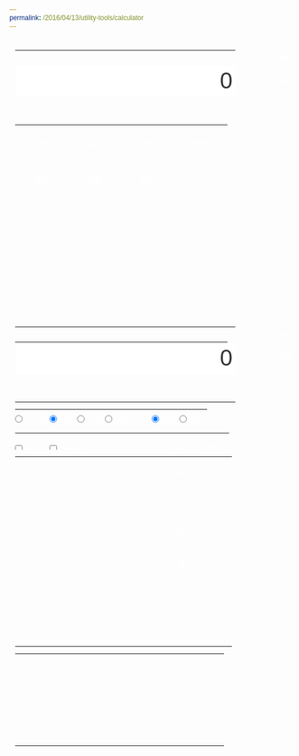 ```yaml
---
permalink: /2016/04/13/utility-tools/calculator
---
```


<html xmlns="http://www.w3.org/1999/xhtml">
<head>
<meta http-equiv="Content-Type" content="text/html; charset=utf-8"/>
<title>计算器</title>
<style type="text/css"><!--
* {margin:10 0px;padding:0px;font-size:12px;color:#333;border:0px;font-family:"microsoft yahei",Helvetica,sans-serif;}
body {line-height:300%}
label {color:#FFF;}
#calculator_base,#calculator_complete {position:relative;margin:0 auto;padding-top:10px;width:540px;}
#calculator_base_cup,#calculator_complete_cup {padding-bottom:10px;}
#calculator_base_container,#calculator_complete_container {width:437px;height:448px;margin:0px 10px;background:url(/assets/tools/images/siverbg.png) no-repeat 0 0;}
#calculator_complete_container {height:578px;background-image:url(/assets/tools/images/siverbg2.png);}
/* table */
#base_table_main td {height:53px;}
#complete_table_main td {height:40px;*height:38px;}
#complete_table_more td {height:40px;}
.calculator_table {width:100%;}
.calculator_table td {text-align:center;padding:0px;margin:0px;}
.topRowCss td {height:30px;*height:32px;color:#FFF;padding-top:3px;}
#baseEprsPanel,#completeEprsPanel {text-align:right;}
/* button */
.baseBtnCommonCss {width:94px;height:44px;background:url(/assets/tools/images/d1btn.gif) no-repeat 0 -44px;font-size:14px;color:#FFF;}
.baseBtnCss1 {background-image:url(/assets/tools/images/d0btn.gif);}
.baseBtnCss2 {background-image:url(/assets/tools/images/d2btn.gif);font-size:20px;}
.baseBtnCss3 {background-image:url(/assets/tools/images/d3btn.gif);font-size:16px;}
.baseBtnCss4 {background-image:url(/assets/tools/images/d4btn.gif);font-size:20px;}
.completeBtnCommonCss {width:64px;height:34px;border:0px;background:url(/assets/tools/images/e0btn.gif) no-repeat 0 -34px;font-size:14px;color:#FFF;}
.completeBtnCss1 {background-image:url(/assets/tools/images/e1btn.gif);}
.completeBtnCss2 {background-image:url(/assets/tools/images/e3btn.gif);}
.completeBtnCss3 {background-image:url(/assets/tools/images/e2btn.gif);font-size:18px;}
.completeBtnCss4 {background-image:url(/assets/tools/images/e4btn.gif);font-size:18px;}
.completeBtnCss5 {width:74px;height:34px;background:url(/assets/tools/images/e5btn.jpg) no-repeat 0 -34px;}
/* common */
.displayCss {width:390px;height:56px;text-align:right;font-size:40px;padding:0 5px;
	*line-height:100%; /* for ie */}
.helperBox {width:42px;height:27px;color:#FFF;text-align:center;background-color:#CCC;background:url(/assets/tools/images/num.gif) no-repeat;margin:0px;padding:0px;
	*line-height:100%; /* for ie */}
.calculator_tab {position:absolute;left:457px;top:10px;height:62px;width:62px;background:url(/assets/tools/images/cal_tab.gif) no-repeat;}
.calculator_tab ul {list-style:none;width:100%;height:100%;margin:0px;padding:0px;}
.calculator_tab ul li {height:31px;width:100%;color:#FFF;text-align:center;cursor:pointer;line-height:100%;}
.selTabTop {background:url(/assets/tools/images/cal_tab_top.gif) no-repeat;}
.selTabBottom {background:url(/assets/tools/images/cal_tab_bottom.gif) no-repeat;}
--></style>
<script language="javascript">
<!--//
function FloatAdd(arg1,arg2){   
	var r1,r2,m;   
	try{r1=arg1.toString().split(".")[1].length}catch(e){r1=0}   
	try{r2=arg2.toString().split(".")[1].length}catch(e){r2=0}   
	m=Math.pow(10,Math.max(r1,r2))   
	return (arg1*m+arg2*m)/m   
}
function FloatSub(arg1,arg2){   
	var r1,r2,m,n;   
	try{r1=arg1.toString().split(".")[1].length}catch(e){r1=0}   
	try{r2=arg2.toString().split(".")[1].length}catch(e){r2=0}   
	m=Math.pow(10,Math.max(r1,r2));   
	//动态控制精度长度   
	n=(r1>=r2)?r1:r2;   
	return ((arg1*m-arg2*m)/m).toFixed(n);   
}
 //浮点数乘法运算   
function FloatMul(arg1,arg2)    
{    
	var m=0,s1=arg1.toString(),s2=arg2.toString();    
	try{m+=s1.split(".")[1].length}catch(e){}    
	try{m+=s2.split(".")[1].length}catch(e){}    
	return Number(s1.replace(".",""))*Number(s2.replace(".",""))/Math.pow(10,m)    
}    
//浮点数除法运算   
function FloatDiv(arg1,arg2){    
	var t1=0,t2=0,r1,r2;    
	try{t1=arg1.toString().split(".")[1].length}catch(e){}    
	try{t2=arg2.toString().split(".")[1].length}catch(e){}    
	with(Math){    
		r1=Number(arg1.toString().replace(".",""))    
		r2=Number(arg2.toString().replace(".",""))    
		return (r1/r2)*pow(10,t2-t1);    
	}    
}

	// global variables
	var g_type = 0;
	var endNumber = true;
	var mem = 0,carry = 10,layer = 0;
	var hexnum = "0123456789abcdef";
	var angle = "d",stack = "",level = "0";
	var $c_get = function(tagId){return document.getElementById(tagId);}
	var lastOperator = "";
	var isMaxLen = false;
	//数字键
	function inputkey(key,ent){
		if(isMaxLen == false){//alert(isMaxLen);

		// input express by key
		if(lastOperator == "="){
			$c_get("completeEprsPanel").innerHTML = key;
		}else{
			if(lastOperator == "m"){
				$c_get("completeEprsPanel").innerHTML = "";
			}
			$c_get("completeEprsPanel").innerHTML += key;
		}
		//$c_get("completeEprsPanel").scrollLeft = $c_get("completeEprsPanel").scrollWidth;
		//document.calc.display.scrollLeft = document.calc.display.scrollWidth;/* for ie */

		var index=key.charCodeAt(0);
		if ((carry == 2 && (index == 48 || index == 49)) || (carry == 8 && index >= 48 && index <= 55) || (carry == 10 && (index >= 48 && index <= 57 || index == 46)) || (carry == 16 && ((index >= 48 && index <= 57) || (index >= 97 && index <= 102))))
		if(endNumber){
			endNumber = false;
			if(index == 46){
				if(document.calc.display.value.indexOf(".") != -1){
					//
				}else{
					document.calc.display.value += key;
				}
			}else{
				document.calc.display.value = key;
			}
		}
		else if(document.calc.display.value == null || document.calc.display.value == "0")
			if(index == 46){
				if(document.calc.display.value.indexOf(".") != -1){
					//
				}else{
					document.calc.display.value += key;
				}
			}else{
				document.calc.display.value = key;
			}
		else{
			if(index == 46){
				if(document.calc.display.value.indexOf(".") != -1){
					//
				}else{
					document.calc.display.value += key;
				}
			}else{
			document.calc.display.value += key;
			}
			}
			//document.calc.display.value += key;
		
		//
		lastOperator = "";
		try{
			var evnt = ent || window.event;
			var target = evnt.srcElement || evnt.target;
			target.blur();
		}catch(e){}
		
		if(document.calc.display.value.length > 16){
			isMaxLen = true;
		}
		
		}// isMaxLen
		else{
			alert("只能输入不大于17位的字符");
		}
	}
	function changeSign(ent){
		if (document.calc.display.value != "0")
			if(document.calc.display.value.substr(0,1) == "-")
			document.calc.display.value = document.calc.display.value.substr(1);
			else
			document.calc.display.value = "-" + document.calc.display.value;
			
		try{
			var evnt = ent || window.event;
			var target = evnt.srcElement || evnt.target;
			target.blur();
		}catch(e){}
	}
	//函数键
	function inputfunction(fun,shiftfun,ent){
		endNumber = true;
		if (document.calc.shiftf.checked)
			document.calc.display.value = decto(funcalc(shiftfun,(todec(document.calc.display.value,carry))),carry);
		else
			document.calc.display.value = decto(funcalc(fun,(todec(document.calc.display.value,carry))),carry);
		document.calc.shiftf.checked = false
		document.calc.hypf.checked = false	
		inputshift();
		
		try{
			var evnt = ent || window.event;
			var target = evnt.srcElement || evnt.target;
			target.blur();
		}catch(e){}
	}
	function inputtrig(trig,arctrig,hyp,archyp,ent){
		if (document.calc.hypf.checked)
			inputfunction(hyp,archyp);
		else
			inputfunction(trig,arctrig);
			
		try{
			var evnt = ent || window.event;
			var target = evnt.srcElement || evnt.target;
			target.blur();
		}catch(e){}
	}
	//运算符
	function operation(join,newlevel,ent){
		endNumber = true
		var temp = stack.substr(stack.lastIndexOf("(") + 1) + document.calc.display.value;
/*		var s = stack.substr(stack.length-1);
		if((s == "+" || s == "-" || s == "*" || s == "/") && carry == 10){
			//var s = stack.substr(stack.length-1);//stack.substr(stack.lastIndexOf("(") + 1);
			var args1 = temp.split(s)[0];
			var args2 = temp.split(s)[1];
			//alert(args1 + " @@ " + args2);
			switch(s){
				case "+":
					temp = FloatAdd(args1,args2);
					break;
				case "-":
					temp = FloatSub(args1,args2);
					break;
				case "*":
					temp = FloatMul(args1,args2);
					break;
				case "/":
					temp = FloatDiv(args1,args2);
					break;
			}
			document.calc.display.value = temp;
		}*/
		
		while (newlevel != 0 && (newlevel <= (level.charAt(level.length - 1)))){
/*			if(carry == 10){
				if((s != "+" && s != "-" && s != "*" && s != "/")){
					temp=parse(temp);
				}
			}else{
				temp=parse(temp);
			}
			level=level.slice(0,-1);*/
			temp=parse(temp);
			level=level.slice(0,-1);
		}
/*		if(carry == 10){
			if((s != "+" && s != "-" && s != "*" && s != "/")){
				if (temp.match(/^(.*\d[\+\-\*\/\%\^\&\|x])?([+-]?[0-9a-f\.]+)$/));
					document.calc.display.value = RegExp.$2;
			}else{*/
				if (temp.match(/^(.*\d[\+\-\*\/\%\^\&\|x])?([+-]?[0-9a-f\.]+)$/));
					document.calc.display.value = RegExp.$2;
//			}
//		}
		stack = stack.substr(0,stack.lastIndexOf("(") + 1) + temp + join;
		document.calc.operator.value = " "+ join +" ";
		level = level + newlevel;

		// add express by operator
		$c_get("completeEprsPanel").innerHTML += document.calc.operator.value;
		lastOperator = join;
		
		try{
			var evnt = ent || window.event;
			var target = evnt.srcElement || evnt.target;
			target.blur();
		}catch(e){}
		
		isMaxLen = false;
	}
	//括号
	function addbracket(obj,ent){
		endNumber = true;
		document.calc.display.value = 0;
		stack = stack + "(";
		document.calc.operator.value = "   ";
		level = level + 0
	
		layer += 1
		document.calc.bracket.value = "(=" + layer
		
		if(lastOperator == "="){
			$c_get("completeEprsPanel").innerHTML = obj.value;
		}else{
			if(lastOperator == "m"){
				$c_get("completeEprsPanel").innerHTML = "";
			}
			$c_get("completeEprsPanel").innerHTML += obj.value;
		}
		lastOperator = obj.value;
		
		try{
			var evnt = ent || window.event;
			var target = evnt.srcElement || evnt.target;
			target.blur();
		}catch(e){}
	}
	function disbracket(obj,ent){
		endNumber = true;
		var temp = stack.substr(stack.lastIndexOf("(") + 1) + document.calc.display.value;
/*		var s = stack.substr(stack.length-1);
		if((s == "+" || s == "-" || s == "*" || s == "/") && carry == 10){
			//var s = stack.substr(stack.length-1);//stack.substr(stack.lastIndexOf("(") + 1);
			var args1 = temp.split(s)[0];
			var args2 = temp.split(s)[1];
			//alert(args1 + " @@ " + args2);
			switch(s){
				case "+":
					temp = FloatAdd(args1,args2);
					break;
				case "-":
					temp = FloatSub(args1,args2);
					break;
				case "*":
					temp = FloatMul(args1,args2);
					break;
				case "/":
					temp = FloatDiv(args1,args2);
					break;
			}
			document.calc.display.value = temp;
		}*/
		while ((level.charAt(level.length - 1)) > 0)
		{
/*			if(carry == 10){
				if((s != "+" && s != "-" && s != "*" && s != "/")){
					temp=parse(temp);
				}
			}else{
				temp=parse(temp);
			}
			level = level.slice(0,-1);*/
			temp=parse(temp);
			level=level.slice(0,-1);
		}	
		document.calc.display.value = temp;
		
		stack = stack.substr(0,stack.lastIndexOf("("));
		document.calc.operator.value = "   ";
		level = level.slice(0,-1);
		layer -= 1;
		if (layer > 0)
			document.calc.bracket.value = "(=" + layer;
		else
			document.calc.bracket.value = "";
			
		if(lastOperator == "="){
			$c_get("completeEprsPanel").innerHTML = obj.value;
		}else{
			if(lastOperator == "m"){
				$c_get("completeEprsPanel").innerHTML = "";
			}
			$c_get("completeEprsPanel").innerHTML += obj.value;
		}
		lastOperator = obj.value;
		
		try{
			var evnt = ent || window.event;
			var target = evnt.srcElement || evnt.target;
			target.blur();
		}catch(e){}
	}
	//等号
	function result(ent){
		endNumber = true;
		while (layer > 0)
			disbracket();
		var temp = stack + document.calc.display.value;
/*		var s = stack.substr(stack.length-1);
		if((s == "+" || s == "-" || s == "*" || s == "/") && carry == 10){
			//var s = stack.substr(stack.length-1);//stack.substr(stack.lastIndexOf("(") + 1);
			var args1 = temp.split(s)[0];
			var args2 = temp.split(s)[1];
			//alert(args1 + " @@ " + args2);
			switch(s){
				case "+":
					temp = FloatAdd(args1,args2);
					break;
				case "-":
					temp = FloatSub(args1,args2);
					break;
				case "*":
					temp = FloatMul(args1,args2);
					break;
				case "/":
					temp = FloatDiv(args1,args2);
					break;
			}
			document.calc.display.value = temp;
		}*/
		//
		while((level.charAt(level.length - 1)) > 0){
/*			if(carry == 10){
				if((s != "+" && s != "-" && s != "*" && s != "/")){
					temp=parse(temp);
				}
			}else{
				temp=parse(temp);
			}
			level = level.slice(0,-1);*/
			temp=parse(temp);
			level=level.slice(0,-1);
		}
		document.calc.display.value = temp;//parseFloat(temp).toLocaleString();//temp
		document.calc.bracket.value = "";
		document.calc.operator.value = "";
		stack = "";
		level = "0";
		
		// clear express
		lastOperator = "=";
		
		try{
			var evnt = ent || window.event;
			var target = evnt.srcElement || evnt.target;
			target.blur();
		}catch(e){}
		
		isMaxLen = false;
	}
	//修改键
	function backspace(ent){
		try{
			document.getElementById("completeEprsPanel").innerHTML = document.getElementById("completeEprsPanel").innerHTML.substring(0,document.getElementById("completeEprsPanel").innerHTML.length-1);
		}catch(e){}
		if (!endNumber){
			if(document.calc.display.value.length > 1){
				document.calc.display.value = document.calc.display.value.substring(0,document.calc.display.value.length - 1);
			}else{
				document.calc.display.value = 0;
			}
		}
		
		try{
			var evnt = ent || window.event;
			var target = evnt.srcElement || evnt.target;
			target.blur();
		}catch(e){}
		
		if(document.calc.display.value.length <= 16){
			isMaxLen = false;
		}
	}
	function clearall(ent){
		document.calc.display.value = 0;
		endNumber = true;
		stack = "";
		level = "0";
		layer = "";
		document.calc.operator.value = "";
		document.calc.bracket.value = "";
		
		document.getElementById("completeEprsPanel").innerHTML = "";
		
		try{
			var evnt = ent || window.event;
			var target = evnt.srcElement || evnt.target;
			target.blur();
		}catch(e){}
		
		isMaxLen = false;
	}
	//转换键
	function inputChangCarry(newcarry,ent){
		endNumber = true;
		document.calc.display.value=(decto(todec(document.calc.display.value,carry),newcarry));
		carry = newcarry;
		document.calc.sin.disabled = (carry != 10);
		document.calc.cos.disabled = (carry != 10)
		document.calc.tan.disabled = (carry != 10)
		document.calc.bt.disabled = (carry != 10)
		document.calc.pi.disabled = (carry != 10)
		document.calc.e.disabled = (carry != 10)
		document.calc.kp.disabled = (carry != 10)
		document.calc.k2.disabled = (carry <= 2)
		document.calc.k3.disabled = (carry <= 2)
		document.calc.k4.disabled = (carry <= 2)
		document.calc.k5.disabled = (carry <= 2)
		document.calc.k6.disabled = (carry <= 2)
		document.calc.k7.disabled = (carry <= 2)
		document.calc.k8.disabled = (carry <= 8)
		document.calc.k9.disabled = (carry <= 8)
		document.calc.ka.disabled = (carry <= 10)
		document.calc.kb.disabled = (carry <= 10)
		document.calc.kc.disabled = (carry <= 10)
		document.calc.kd.disabled = (carry <= 10)
		document.calc.ke.disabled = (carry <= 10)
		document.calc.kf.disabled = (carry <= 10)
		document.calc.sin.style.color = (carry != 10)?"#999":"#fff";
			document.calc.sin.style.background = (carry != 10) ? "url(/assets/tools/images/e5btn-dis.png) no-repeat 0 0px" : "url(/assets/tools/images/e5btn.jpg) no-repeat 0 -34px";
		document.calc.cos.style.color = (carry != 10)?"#aca899":"#fff";
			document.calc.cos.style.background = (carry != 10) ? "url(/assets/tools/images/e5btn-dis.png) no-repeat 0 0px" : "url(/assets/tools/images/e5btn.jpg) no-repeat 0 -34px";
		document.calc.tan.style.color = (carry != 10)?"#aca899":"#fff";
			document.calc.tan.style.background = (carry != 10) ? "url(/assets/tools/images/e5btn-dis.png) no-repeat 0 0px" : "url(/assets/tools/images/e5btn.jpg) no-repeat 0 -34px";
		document.calc.bt.style.color = (carry != 10)?"#aca899":"#fff";
			document.calc.bt.style.background = (carry != 10) ? "url(/assets/tools/images/e5btn-dis.png) no-repeat 0 0px" : "url(/assets/tools/images/e5btn.jpg) no-repeat 0 -34px";
		document.calc.pi.style.color = (carry != 10)?"#aca899":"#fff";
			document.calc.pi.style.background = (carry != 10) ? "url(/assets/tools/images/e5btn-dis.png) no-repeat 0 0px" : "url(/assets/tools/images/e5btn.jpg) no-repeat 0 -34px";
		document.calc.e.style.color = (carry != 10)?"#aca899":"#fff";
			document.calc.e.style.background = (carry != 10) ? "url(/assets/tools/images/e5btn-dis.png) no-repeat 0 0px" : "url(/assets/tools/images/e5btn.jpg) no-repeat 0 -34px";
		document.calc.kp.style.color = (carry != 10)?"#aca899":"#fff";
			document.calc.kp.style.background = (carry != 10) ? "url(/assets/tools/images/e3btn-dis.png) no-repeat 0 0px" : "url(/assets/tools/images/e3btn.gif) no-repeat 0 -34px";
		document.calc.k2.style.color = (carry <= 2)?"#aca899":"#fff";
			document.calc.k2.style.background = (carry <= 2) ? "url(/assets/tools/images/e3btn-dis.png) no-repeat 0 0px" : "url(/assets/tools/images/e3btn.gif) no-repeat 0 -34px";
		document.calc.k3.style.color = (carry <= 2)?"#aca899":"#fff";
			document.calc.k3.style.background = (carry <= 2) ? "url(/assets/tools/images/e3btn-dis.png) no-repeat 0 0px" : "url(/assets/tools/images/e3btn.gif) no-repeat 0 -34px";
		document.calc.k4.style.color = (carry <= 2)?"#aca899":"#fff";
			document.calc.k4.style.background = (carry <= 2) ? "url(/assets/tools/images/e3btn-dis.png) no-repeat 0 0px" : "url(/assets/tools/images/e3btn.gif) no-repeat 0 -34px";
		document.calc.k5.style.color = (carry <= 2)?"#aca899":"#fff";
			document.calc.k5.style.background = (carry <= 2) ? "url(/assets/tools/images/e3btn-dis.png) no-repeat 0 0px" : "url(/assets/tools/images/e3btn.gif) no-repeat 0 -34px";
		document.calc.k6.style.color = (carry <= 2)?"#aca899":"#fff";
			document.calc.k6.style.background = (carry <= 2) ? "url(/assets/tools/images/e3btn-dis.png) no-repeat 0 0px" : "url(/assets/tools/images/e3btn.gif) no-repeat 0 -34px";
		document.calc.k7.style.color = (carry <= 2)?"#aca899":"#fff";
			document.calc.k7.style.background = (carry <= 2) ? "url(/assets/tools/images/e3btn-dis.png) no-repeat 0 0px" : "url(/assets/tools/images/e3btn.gif) no-repeat 0 -34px";
		document.calc.k8.style.color = (carry <= 8)?"#aca899":"#fff";
			document.calc.k8.style.background = (carry <= 8) ? "url(/assets/tools/images/e3btn-dis.png) no-repeat 0 0px" : "url(/assets/tools/images/e3btn.gif) no-repeat 0 -34px";
		document.calc.k9.style.color = (carry <= 8)?"#aca899":"#fff";
			document.calc.k9.style.background = (carry <= 8) ? "url(/assets/tools/images/e3btn-dis.gif) no-repeat 0 0px" : "url(/assets/tools/images/e3btn.gif) no-repeat 0 -34px";
		document.calc.ka.style.color = (carry <= 10)?"#aca899":"#fff";
			document.calc.ka.style.background = (carry <= 10) ? "url(/assets/tools/images/e3btn-dis.gif) no-repeat 0 0px" : "url(/assets/tools/images/e0btn.gif) no-repeat 0 -34px";
		document.calc.kb.style.color = (carry <= 10)?"#aca899":"#fff";
			document.calc.kb.style.background = (carry <= 10) ? "url(/assets/tools/images/e3btn-dis.gif) no-repeat 0 0px" : "url(/assets/tools/images/e0btn.gif) no-repeat 0 -34px";
		document.calc.kc.style.color = (carry <= 10)?"#aca899":"#fff";
			document.calc.kc.style.background = (carry <= 10) ? "url(/assets/tools/images/e3btn-dis.gif) no-repeat 0 0px" : "url(/assets/tools/images/e0btn.gif) no-repeat 0 -34px";
		document.calc.kd.style.color = (carry <= 10)?"#aca899":"#fff";
			document.calc.kd.style.background = (carry <= 10) ? "url(/assets/tools/images/e3btn-dis.gif) no-repeat 0 0px" : "url(/assets/tools/images/e0btn.gif) no-repeat 0 -34px";
		document.calc.ke.style.color = (carry <= 10)?"#aca899":"#fff";
			document.calc.ke.style.background = (carry <= 10) ? "url(/assets/tools/images/e3btn-dis.gif) no-repeat 0 0px" : "url(/assets/tools/images/e0btn.gif) no-repeat 0 -34px";
		document.calc.kf.style.color = (carry <= 10)?"#aca899":"#fff";
			document.calc.kf.style.background = (carry <= 10) ? "url(/assets/tools/images/e3btn-dis.gif) no-repeat 0 0px" : "url(/assets/tools/images/e0btn.gif) no-repeat 0 -34px";
		document.calc.sin.style.cursor = (carry != 10)?"default":"pointer";
		document.calc.cos.style.cursor = (carry != 10)?"default":"pointer";
		document.calc.tan.style.cursor = (carry != 10)?"default":"pointer";
		document.calc.bt.style.cursor = (carry != 10)?"default":"pointer";
		document.calc.pi.style.cursor = (carry != 10)?"default":"pointer";
		document.calc.e.style.cursor = (carry != 10)?"default":"pointer";
		document.calc.kp.style.cursor = (carry != 10)?"default":"pointer";
		document.calc.k2.style.cursor = (carry <= 2)?"default":"pointer";
		document.calc.k3.style.cursor = (carry <= 2)?"default":"pointer";
		document.calc.k4.style.cursor = (carry <= 2)?"default":"pointer";
		document.calc.k5.style.cursor = (carry <= 2)?"default":"pointer";
		document.calc.k6.style.cursor = (carry <= 2)?"default":"pointer";
		document.calc.k7.style.cursor = (carry <= 2)?"default":"pointer";
		document.calc.k8.style.cursor = (carry <= 8)?"default":"pointer";
		document.calc.k9.style.cursor = (carry <= 8)?"default":"pointer";
		document.calc.ka.style.cursor = (carry <= 10)?"default":"pointer";
		document.calc.kb.style.cursor = (carry <= 10)?"default":"pointer";
		document.calc.kc.style.cursor = (carry <= 10)?"default":"pointer";
		document.calc.kd.style.cursor = (carry <= 10)?"default":"pointer";
		document.calc.ke.style.cursor = (carry <= 10)?"default":"pointer";
		document.calc.kf.style.cursor = (carry <= 10)?"default":"pointer";
		
		try{
			var evnt = ent || window.event;
			var target = evnt.srcElement || evnt.target;
			target.blur();
		}catch(e){}
	}
	function inputChangAngle(angletype,ent){
		endNumber = true
		angle = angletype
		if (angle=="d")
			document.calc.display.value = radiansToDegress(document.calc.display.value)
		else
			document.calc.display.value = degressToRadians(document.calc.display.value)
		endNumber = true
		
		try{
			var evnt = ent || window.event;
			var target = evnt.srcElement || evnt.target;
			target.blur();
		}catch(e){}
	}
	function inputshift(ent){
		if (document.calc.shiftf.checked){
			document.calc.bt.value = "deg"
			document.calc.ln.value = "exp"
			document.calc.log.value = "expd"
	
			if (document.calc.hypf.checked){
				document.calc.sin.value = "ahs"
				document.calc.cos.value = "ahc"
				document.calc.tan.value = "aht"
			}
			else{
				document.calc.sin.value = "asin"
				document.calc.cos.value = "acos"
				document.calc.tan.value = "atan"
			}
	
			document.calc.sqr.value = "x^.5"
			document.calc.cube.value = "x^.3"
	
			document.calc.floor.value = "小数"
		}
		else{
			document.calc.bt.value = "d.ms"
			document.calc.ln.value = "ln"
			document.calc.log.value = "log"
	
			if (document.calc.hypf.checked){
				document.calc.sin.value = "hsin"
				document.calc.cos.value = "hcos"
				document.calc.tan.value = "htan"
			}
			else{
				document.calc.sin.value = "sin"
				document.calc.cos.value = "cos"
				document.calc.tan.value = "tan"
			}
	
			document.calc.sqr.value = "x^2"
			document.calc.cube.value = "x^3"
	
			document.calc.floor.value = "取整"
		}
	
		try{
			var evnt = ent || window.event;
			var target = evnt.srcElement || evnt.target;
			target.blur();
		}catch(e){}
	}
	//存储器部分
	function clearmemory(ent){
		mem = 0
		document.calc.memory.value = "   "

		var evnt = ent || window.event;
		var target = evnt.srcElement || evnt.target;
		target.blur();
	}
	function getmemory(ent){
		endNumber = true
		document.calc.display.value = decto(mem,carry)
		
		try{
			var evnt = ent || window.event;
			var target = evnt.srcElement || evnt.target;
			target.blur();
		}catch(e){}
	}
	function putmemory(ent){
		endNumber = true
		if (document.calc.display.value != 0)
		{
			mem = todec(document.calc.display.value,carry)
			document.calc.memory.value = " M "
		}
		else
			document.calc.memory.value = "   "
		
		lastOperator = "m";
		
		try{
			var evnt = ent || window.event;
			var target = evnt.srcElement || evnt.target;
			target.blur();
		}catch(e){}
	}
	function addmemory(ent){
		endNumber = true
		mem = parseFloat(mem)+parseFloat(todec(document.calc.display.value,carry))
		if (mem==0)
			document.calc.memory.value = "   "
		else
			document.calc.memory.value = " M "
		
		lastOperator = "m";
		
		try{
			var evnt = ent || window.event;
			var target = evnt.srcElement || evnt.target;
			target.blur();
		}catch(e){}
	}
	function multimemory(ent){
		endNumber = true
		mem = parseFloat(mem)*parseFloat(todec(document.calc.display.value,carry))
		if (mem==0)
			document.calc.memory.value = "   "
		else
			document.calc.memory.value = " M "
		
		lastOperator = "m";
		
		try{
			var evnt = ent || window.event;
			var target = evnt.srcElement || evnt.target;
			target.blur();
		}catch(e){}
	}
	//十进制转换
	function todec(num,oldcarry){
		if (oldcarry==10 || num==0) return(num)
		var neg = (num.charAt(0)=="-")
		if (neg) num = num.substr(1)
		var newnum = 0
		for (var index = 1;index <= num.length;index++)
			newnum = newnum*oldcarry+hexnum.indexOf(num.charAt(index-1))
		if (neg)
			newnum=-newnum
		return(newnum)
	}
	function decto(num,newcarry){
		var neg = (num<0)
		if (newcarry==10 || num==0) return(num)
		num = ""+Math.abs(num)
		var newnum = ""
		while (num != 0)
		{
			newnum = hexnum.charAt(num%newcarry)+newnum
			num = Math.floor(num/newcarry)
		}
		if (neg)
			newnum="-"+newnum
		return(newnum)
	}
	//表达式解析
	function parse(string){
		//try{
		if (string.match(/^(.*\d[\+\-\*\/\%\^\&\|x\<])?([+-]?[0-9a-f\.]+)([\+\-\*\/\%\^\&\|x\<])([+-]?[0-9a-f\.]+)$/))
			return(RegExp.$1+cypher(RegExp.$2,RegExp.$3,RegExp.$4))
		else
			return(string)
		//}catch(e){}
	}
	//数学运算和位运算
	function cypher(left,join,right){
		left = todec(left,carry)
		right = todec(right,carry)
		if (join=="+")
			return(decto(parseFloat(left)+parseFloat(right),carry))
		if (join=="-")
			return(decto(left-right,carry))
		if (join=="*")
			return(decto(left*right,carry))
		if (join=="/" && right != 0)
			return(decto(left/right,carry))
		if (join=="%")
			return(decto(left%right,carry))
		if (join=="&")
			return(decto(left&right,carry))
		if (join=="|")
			return(decto(left|right,carry))
		if (join=="^")
			return(decto(Math.pow(left,right),carry))
	
		if (join=="x")
			return(decto(left^right,carry))
		if (join=="<")
			return(decto(left<<right,carry))
		alert("除数不能为零")
		return(left)
	}
	//函数计算
	function funcalc(fun,num){
		with(Math){
			if (fun=="pi")
				return(PI)
			if (fun=="e")
				return(E)
	
			if (fun=="abs")
				return(abs(num))
			if (fun=="ceil")
				return(ceil(num))
			if (fun=="round")
				return(round(num))
	
			if (fun=="floor")
				return(floor(num))
			if (fun=="deci")
				return(num-floor(num))
	
	
			if (fun=="ln" && num>0)
				return(log(num))
			if (fun=="exp")
				return(exp(num))
			if (fun=="log" && num>0)
				return(log(num)*LOG10E)
			if (fun=="expdec")
				return(pow(10,num))
	
	
			if (fun=="cube")
				return(num*num*num)
			if (fun=="cubt")
				return(pow(num,1/3))
			if (fun=="sqr")
				return(num*num)
			if (fun=="sqrt" && num>=0)
				return(sqrt(num))
	
			if (fun=="!")
				return(factorial(num))
	
			if (fun=="recip" && num != 0)
				return(1/num)
	
			if (fun=="dms")
				return(dms(num))
			if (fun=="deg")
				return(deg(num))
	
			if (fun=="~")
				return(~num)
	
			if (angle=="d"){
				if (fun=="sin")
					return(sin(degressToRadians(num)))
				if (fun=="cos")
					return(cos(degressToRadians(num)))
				if (fun=="tan")
					return(tan(degressToRadians(num)))
	
				if (fun=="arcsin" && abs(num) <= 1)
					return(radiansToDegress(asin(num)))
				if (fun=="arccos" && abs(num) <= 1)
					return(radiansToDegress(acos(num)))
				if (fun=="arctan")
					return(radiansToDegress(atan(num)))
			}
			else{
				if (fun=="sin")
					return(sin(num))
				if (fun=="cos")
					return(cos(num))
				if (fun=="tan")
					return(tan(num))
	
				if (fun=="arcsin" && abs(num) <= 1)
					return(asin(num))
				if (fun=="arccos" && abs(num) <= 1)
					return(acos(num))
				if (fun=="arctan")
					return(atan(num))
			}
	
			if (fun=="hypsin")
				return((exp(num)-exp(0-num))*0.5)
			if (fun=="hypcos")
				return((exp(num)+exp(-num))*0.5)
			if (fun=="hyptan")
				return((exp(num)-exp(-num))/(exp(num)+exp(-num)))
	
			if (fun=="ahypsin" | fun=="hypcos" | fun=="hyptan"){
				alert("对不起,公式还没有查到!")
				return(num)
			}
	
			alert("超出函数定义范围")
			return(num)
		}
	}
	function factorial(n){
		n = Math.abs(parseInt(n))
		var fac = 1
		for (;n>0;n-=1)
			fac*=n
		return(fac)
	}
	function dms(n){
		var neg = (n<0)
		with(Math)
		{	
			n = abs(n)
			var d = floor(n)
			var m = floor(60*(n-d))
			var s = (n-d)*60-m
		}
		var dms = d+m/100+s*0.006
		if (neg) 
			dms=-dms
		return(dms)
	}
	function deg(n){
		var neg = (n<0)
		with(Math)
		{
			n = abs(n)
			var d = floor(n)
			var m = floor((n-d)*100)
			var s = (n-d)*100-m
		}
		var deg = d+m/60+s/36
		if (neg) 
			deg=-deg
		return(deg)
	}
	function degressToRadians(degress){
		return(degress*Math.PI/180)
	}
	function radiansToDegress(radians){
		return(radians*180/Math.PI)
	}
//界面
//-->
</script>
<script type="text/javascript">
<!--//
var data = {left:"",sign:"",right:"",result:""}
var current = false; // write to data.left
var m = "";
var lastIsMemory = false; // last operator is memory
var isMaxLength = false; // maxlength
var c_get = function(tagId){return document.getElementById(tagId);}
var c_getByName = function(tagParent,tagName,tagType){
	var eles = "";
	if(!tagParent){
		eles = document.getElementsByTagName(tagName);
	}else{
		eles = c_get(tagParent).getElementsByTagName(tagName);
	}
	if(tagType){
		var tags = [];
		for(var i=0;i<eles.length;i++){
			if(eles[i].type == tagType){
				tags.push(eles[i]);
			}
		}
		return tags;
	}
	return eles;
}

var calculator = {
	arith : function(sn){
		if(parseFloat(data.sign) != -2){
			switch(parseFloat(data.sign)){
				case 0:
					data.result = FloatAdd(parseFloat(data.left) , parseFloat(data.right));
					break;
				case 1:
					data.result = FloatSub(parseFloat(data.left) , parseFloat(data.right));
					break;
				case 2:
					data.result = parseFloat(data.left) * parseFloat(data.right);//FloatMul(parseFloat(data.left) , parseFloat(data.right));
					break;
				case 3:
					data.result = parseFloat(data.left) / parseFloat(data.right);//FloatDiv(parseFloat(data.left) , parseFloat(data.right));
					break;
			}
			data.left = "";
			data.sign = sn;
			data.right = "";
			current = false;
//			if(data.result.toString().length >= 3){
//				c_get("resultIpt").value = Number(data.result).toLocaleString();
//			}else{
//				c_get("resultIpt").value = data.result;
//			}
			c_get("resultIpt").value = data.result;//Number(data.result).toLocaleString();
		}
	},
	foo : function(sn){
		if(!lastIsMemory){ // 不是M
			if(data.left == ""){
				if(data.result != ""){
					data.left = data.result;
					current = true;
				}else{
					return false;
				}
			}else{
				if(data.right == ""){
					current = true;
				}else{
					calculator.arith(sn);
					data.left = data.result;
					data.sign = sn;
					data.right = "";
					current = true;
				}
			}
		}else{ // 是M
			if(data.left != "" && data.right != ""){
				calculator.arith(sn);
				data.left = data.result;
				data.sign = sn;
				data.right = "";
				current = true;
			}else{
				data.left = m;
				current = true;
			}
			lastIsMemory = false;
		}
		data.sign = sn;
	},
	input : function(key,type){
		if(type != -2){
			if(data.sign.toString() == "-2"){
				c_get("baseEprsPanel").innerHTML = key.value;
			}else{
				if(!lastIsMemory){
					c_get("baseEprsPanel").innerHTML += key.value;
				}else{
					c_get("baseEprsPanel").innerHTML = key.value;
				}
			}
			//c_get("baseEprsPanel").scrollLeft = c_get("baseEprsPanel").scrollWidth;
			//c_get("resultIpt").scrollLeft = c_get("resultIpt").scrollWidth;/* for ie */
		}
		switch(type){
			case -1: // number
				if(isMaxLength == false){
					if(c_get("resultIpt").value.substring(0,1) == "0" && key.value == "0" && c_get("resultIpt").value.length <= 1){
					}else{
						if(!lastIsMemory){ // 不是M
							if(current){
								if((data.right.toString().indexOf(".") != -1 && key.value == ".")){
									return false;
								}else{
									if(key.value == "." && (data.right == "" || data.right == "0")){
										data.right = "0" + key.value;
									}else{
										if(data.right.toString().length <= 1 && data.right == "0"){
											data.right = key.value
										}else{
											data.right += key.value;
										}
									}
									c_get("resultIpt").value = data.right;
								}
							}else{
								if((data.left.toString().indexOf(".") != -1 && key.value == ".")){
									return false;
								}else{
									if(key.value == "." && (data.left == "" || data.left == "0")){
										data.left = "0" + key.value;
									}else{
										if(data.left.toString().length <= 1 && data.left == "0"){
											data.left = key.value
										}else{
											data.left += key.value;
										}
									}
									c_get("resultIpt").value = data.left;
								}
							}
						}else{
							current = false;
							data.left = key.value;
							c_get("resultIpt").value = data.left;
							lastIsMemory = false;
							//c_get("baseEprsPanel").innerHTML = "";
						}
						if(data.sign.toString() == "-2"){
							data.sign = "";
						}
						if(c_get("resultIpt").value.length > 16){
							isMaxLength = true;
						}
					}
				}// isMaxLength
				else{
					alert("只能输入不大于17位的字符");
				}
				break;
			case -2:
				if(data.left != "" && data.right != ""){
					calculator.arith(-2);
				}else{
					if(data.result != "" && data.sign != "" && parseFloat(data.sign) != -2){
						data.right = data.left;
						data.left = data.result;
						calculator.arith(-2);
					}
				}
				isMaxLength = false;
				break;
			case -3:
				if(c_get("resultIpt").value.substring(0,1) == "-"){
					c_get("resultIpt").value = c_get("resultIpt").value.substr(1);
				}else{
					c_get("resultIpt").value = "-" + c_get("resultIpt").value;
				}

				//if(data.result == ""){
					if(current == false){
						if(data.left == ""){
							if(data.result != ""){
								data.left = data.result;
								data.left = -Number(data.left);
							}
						}else{
							//data.left = -data.left;
							data.left = c_get("resultIpt").value;
						}
					}else{
						data.right = c_get("resultIpt").value;
					}
				//}else{
					//data.result = -data.result;
					//c_get("resultIpt").value = data.result;
				//}
				//alert(data.left + " @@ " + data.sign + " @@ " + data.right);
				break;
			case 0:
				calculator.foo(0);isMaxLength = false;
				break;
			case 1:
				calculator.foo(1);isMaxLength = false;
				break;
			case 2:
				calculator.foo(2);isMaxLength = false;
				break;
			case 3:
				calculator.foo(3);isMaxLength = false;
				break;
		}
		key.blur();
	},
	output : function(pnl,str,isLink){
		if(isLink){
			pnl.innerHTML += str;
		}else{
			pnl.innerHTML = str;
		}
	},
	remove : function(){
		if(current == false){
			if(data.left.length > 0){
				data.left = data.left.substring(0,data.left.length-1);
				c_get("resultIpt").value = data.left;
			}
		}else{
			if(data.right.length > 0){
				data.right = data.right.substring(0,data.right.length-1);
				c_get("resultIpt").value = data.right;
			}
		}
		try{
			c_get("baseEprsPanel").innerHTML = c_get("baseEprsPanel").innerHTML.substring(0,c_get("baseEprsPanel").innerHTML.length-1);
		}catch(e){}
		c_get("simpleDel").blur();
		
		if(c_get("resultIpt").value.length <= 16){
			isMaxLength = false;
		}
	},
	clearAll : function(){
		c_get("resultIpt").value = 0;
		current = false;
		data.left = data.right = data.result = "";
		//m = "";
		c_get("baseEprsPanel").innerHTML = "";
		c_get("simpleClearAllBtn").blur();
		
		isMaxLength = false;
	},
	memory : function(obj,type){
		switch(type){
			// m
			case 0:
				if(c_get("resultIpt").value != ""){
					m = parseFloat(c_get("resultIpt").value);
				}
				lastIsMemory = true;
				break;
			// output m
			case 1:
				if(m != ""){
					if(parseFloat(data.sign) != -2 && data.sign.toString() != ""){
						if(current){
							data.right = m;
						}else{
							data.left = m;
						}
						c_get("baseEprsPanel").innerHTML += m;
					}
					c_get("resultIpt").value = m;
				}
				lastIsMemory = true;
				break;
			// clear m
			case 2:
				m = "";
				break;
			// m+
			case -1:
				if(m == ""){
					if(c_get("resultIpt").value != ""){
						m = parseFloat(c_get("resultIpt").value);
					}
				}else{
					if(c_get("resultIpt").value != ""){
						m = parseFloat(m) + parseFloat(c_get("resultIpt").value);
					}
				}
				lastIsMemory = true;
				break;
			// m*
			case -2:
				if(m == ""){
					if(c_get("resultIpt").value != ""){
						m = parseFloat(c_get("resultIpt").value);
					}
				}else{
					if(c_get("resultIpt").value != ""){
						m = parseFloat(m) * parseFloat(c_get("resultIpt").value);
					}
				}
				lastIsMemory = true;
				break;
		}
		obj.blur();
	}
}

//-->
</script>
</head>
<body topmargin="0" leftmargin="0" style="BACKGROUND-COLOR: transparent">
 
<div id="calculator_base">
<div id="calculator_base_cup">
<div id="calculator_base_container">
<table id="base_table_top" class="calculator_table" cellpadding="0" cellspacing="0" border="0" style="table-layout:fixed;height:120px;">
<tr><td colspan="3" style="height:17px;*height:15px;"></td></tr>
<tr>
<td colspan="3" style="height:60px;">
<input type="text" id="resultIpt" readonly="readonly" class="displayCss" width="390" value="0" size="17" maxlength="17" style="height:53px;*height:56px;"/>
</td>
</tr>
<tr class="topRowCss" style="display:none;">
<td width="117" valign="middle"></td>
<td id="baseEprsPanel" valign="middle" width="290" style="text-align:right"></td>
<td width="30"></td>
</tr>
<tr><td colspan="3" style="height:40px;*height:30px;">&nbsp;</td>
</tr>
</table>
<table id="base_table_main" class="calculator_table" align="center" cellpadding="0" cellspacing="0" border="0" style="width:96%;">
<tr>
<td><input type="button" value="存储" onclick="calculator.memory(this,0);" class="baseBtnCommonCss"/></td>
<td><input type="button" value="取存" onclick="calculator.memory(this,1);" class="baseBtnCommonCss"/></td>
<td><input type="button" id="simpleDel" value="退格" onclick="calculator.remove();" class="baseBtnCommonCss baseBtnCss1"/></td>
<td><input type="button" id="simpleClearAllBtn" value="清屏" onclick="calculator.clearAll();" class="baseBtnCommonCss baseBtnCss1"/></td>
</tr>
<tr>
<td><input type="button" value="累存" onclick="calculator.memory(this,-1);" class="baseBtnCommonCss"/></td>
<td><input type="button" value="积存" onclick="calculator.memory(this,-2);" class="baseBtnCommonCss"/></td>
<td><input type="button" value="清存" onclick="calculator.memory(this,2);" class="baseBtnCommonCss"/></td>
<td><input type="button" id="simpleDivi" value="÷" onclick="calculator.input(this,3);" class="baseBtnCommonCss baseBtnCss2"/></td>
</tr>
<tr>
<td><input type="button" id="simple7" value="7" onclick="calculator.input(this,-1);" class="baseBtnCommonCss baseBtnCss3"/></td>
<td><input type="button" id="simple8" value="8" onclick="calculator.input(this,-1);" class="baseBtnCommonCss baseBtnCss3"/></td>
<td><input type="button" id="simple9" value="9" onclick="calculator.input(this,-1);" class="baseBtnCommonCss baseBtnCss3"/></td>
<td><input type="button" id="simpleMulti" value="×" onclick="calculator.input(this,2);" class="baseBtnCommonCss baseBtnCss2"/></td>
</tr>
<tr>
<td><input type="button" id="simple4" value="4" onclick="calculator.input(this,-1);" class="baseBtnCommonCss baseBtnCss3"/></td>
<td><input type="button" id="simple5" value="5" onclick="calculator.input(this,-1);" class="baseBtnCommonCss baseBtnCss3"/></td>
<td><input type="button" id="simple6" value="6" onclick="calculator.input(this,-1);" class="baseBtnCommonCss baseBtnCss3"/></td>
<td><input type="button" id="simpleSubtr" value="-" onclick="calculator.input(this,1);" class="baseBtnCommonCss baseBtnCss2"/></td>
</tr>
<tr>
<td><input type="button" id="simple1" value="1" onclick="calculator.input(this,-1);" class="baseBtnCommonCss baseBtnCss3"/></td>
<td><input type="button" id="simple2" value="2" onclick="calculator.input(this,-1);" class="baseBtnCommonCss baseBtnCss3"/></td>
<td><input type="button" id="simple3" value="3" onclick="calculator.input(this,-1);" class="baseBtnCommonCss baseBtnCss3"/></td>
<td><input type="button" id="simpleAdd" value="+" onclick="calculator.input(this,0);" class="baseBtnCommonCss baseBtnCss2"/></td>
</tr>
<tr>
<td><input type="button" id="simple0" value="0" onclick="calculator.input(this,-1);" class="baseBtnCommonCss baseBtnCss3"/></td>
<td><input type="button" id="simpleDot" value="." onclick="calculator.input(this,-1);" class="baseBtnCommonCss baseBtnCss3"/></td>
<td><input type="button" value="+/-" onclick="calculator.input(this,-3);" class="baseBtnCommonCss baseBtnCss3"/></td>
<td><input type="button" id="simpleEqual" value="=" onclick="calculator.input(this,-2);" class="baseBtnCommonCss baseBtnCss4"/></td>
</tr>
</table>
</div>
<div class="calculator_tab" id="calculator_tabs">
<ul>
<li>基础</li>
<li class="selTabBottom" onclick="showCalculator(1);">高级</li>
</ul>
</div>
</div>
</div>
 
 
<div id="calculator_complete">
<div id="calculator_complete_cup">
<div id="calculator_complete_container">
<form id="completeFrm" name="calc" style="margin:0px;padding:0px;">
<div id="complete_button_panel">
<table id="complete_table_top" class="calculator_table" cellpadding="0" cellspacing="0" border="0" style="table-layout:fixed;">
<tr><td colspan="3" style="height:17px;*height:17px;"></td></tr>
<tr>
<td colspan="3" style="height:60px;">
<input type="text" name="display" readonly="readonly" value="0" class="displayCss" size="17" maxlength="17"/>
</td>
</tr>
<tr class="topRowCss" style="display:none;">
<td width="117" valign="middle">&nbsp;</td>
<td id="completeEprsPanel" valign="middle" width="290" style="text-align:right"></td>
<td width="30"></td>
</tr>
<tr><td style="height:40px;*height:47px;" colspan="3">&nbsp;</td></tr>
</table>
<table id="complete_table_rdo" align="center" class="calculator_table" cellpadding="0" cellspacing="0" border="0" style="width:96%;height:30px;">
<tr>
<td><input type="radio" name="carry" id="carry16" onclick="inputChangCarry(16);"/><label for="carry16">十六进制</label></td>
<td><input type="radio" name="carry" id="carry10" onclick="inputChangCarry(10);" checked="checked"/><label for="carry10">十进制</label></td>
<td><input type="radio" name="carry" id="carry8" onclick="inputChangCarry(8);"/><label for="carry8">八进制</label></td>
<td><input type="radio" name="carry" id="carry2" onclick="inputChangCarry(2);"/><label for="carry2">二进制</label></td>
<td width="10%"></td>
<td><input type="radio" name="angle" id="angleid" checked="checked" value="d" onclick="inputChangAngle('d')"/><label for="angleid">角度制</label></td>
<td><input type="radio" name="angle" id="angleid2" value="r" onclick="inputChangAngle('r');"/><label for="angleid2">弧度制</label></td>
</tr>
</table>
<table id="complete_table_chk" align="center" class="calculator_table" cellpadding="0" cellspacing="0" border="0" style="width:96%;height:30px;">
<tr>
<td><input type="checkbox" name="shiftf" id="shiftid" onclick="inputshift();"/><label for="shiftid" style="color:#FFF;">上档功能</label></td>
<td><input type="checkbox" name="hypf" id="hypfid" onclick="inputshift();"/><label for="hypfid" style="color:#FFF;">双曲函数</label></td>
<td>
<div style="float:left;"><input type="text" name="bracket" readonly="readonly" size="3" class="helperBox" value=""/></div>
<div style="float:left;"><input type="text" name="memory" readonly="readonly" size="3" class="helperBox"/></div>
<div style="float:left;"><input type="text" name="operator" readonly="readonly" size="3" class="helperBox" style="width:45px;" id="operatorIpt"/></div>
</td>
<td><input type="button" id="completeDel" value="退格" onclick="backspace();" class="completeBtnCommonCss"/></td>
<td><input type="button" value="清屏" onclick="document.calc.display.value=0;document.getElementById('completeEprsPanel').innerHTML = '';this.blur();" class="completeBtnCommonCss"/></td>
</tr>
</table>
<table id="complete_table_main" class="calculator_table" align="center" cellpadding="0" cellspacing="0" border="0" style="width:97%;*margin-top:2px;">
<tr>
<td><input type="button" value="存储" onclick="putmemory();" class="completeBtnCommonCss completeBtnCss1"/></td>
<td><input type="button" value="取存" onclick="getmemory();" class="completeBtnCommonCss completeBtnCss1"/></td>
<td><input type="button" value="累存" onclick="addmemory();" class="completeBtnCommonCss completeBtnCss1"/></td>
<td><input type="button" value="积存" onclick="multimemory();" class="completeBtnCommonCss completeBtnCss1"/></td>
<td><input type="button" value="清存" onclick="clearmemory();" class="completeBtnCommonCss completeBtnCss1"/></td>
<td><input type="button" value="全清" onclick="clearall();" class="completeBtnCommonCss"/></td>
</tr>
<tr>
<td><input type="button" id="complete7" name="k7" value="7" onclick="inputkey('7');" class="completeBtnCommonCss completeBtnCss2"/></td>
<td><input type="button" id="complete8" name="k8" value="8" onclick="inputkey('8');" class="completeBtnCommonCss completeBtnCss2"/></td>
<td><input type="button" id="complete9" name="k9" value="9" onclick="inputkey('9');" class="completeBtnCommonCss completeBtnCss2"/></td>
<td><input type="button" id="completeDivi" value="÷" onclick="operation('/',6);" class="completeBtnCommonCss completeBtnCss3"/></td>
<td><input type="button" value="取余" onclick="operation('%',6);" class="completeBtnCommonCss"/></td>
<td><input type="button" value="与" onclick="operation('&amp;',3);" class="completeBtnCommonCss"/></td>
</tr>
<tr>
<td><input type="button" id="complete4" name="k4" value="4" onclick="inputkey('4');" class="completeBtnCommonCss completeBtnCss2"/></td>
<td><input type="button" id="complete5" name="k5" value="5" onclick="inputkey('5');" class="completeBtnCommonCss completeBtnCss2"/></td>
<td><input type="button" id="complete6" name="k6" value="6" onclick="inputkey('6');" class="completeBtnCommonCss completeBtnCss2"/></td>
<td><input type="button" id="completeMulti" value="×" onclick="operation('*',6);" class="completeBtnCommonCss completeBtnCss3"/></td>
<td><input type="button" value="取整" name="floor" onclick="inputfunction('floor','deci');" class="completeBtnCommonCss"/></td>
<td><input type="button" value="或" onclick="operation('|',1);" class="completeBtnCommonCss"/></td>
</tr>
<tr>
<td><input type="button" id="complete1" name="k1" value="1" onclick="inputkey('1');" class="completeBtnCommonCss completeBtnCss2"/></td>
<td><input type="button" id="complete2" name="k2" value="2" onclick="inputkey('2');" class="completeBtnCommonCss completeBtnCss2"/></td>
<td><input type="button" id="complete3" name="k3" value="3" onclick="inputkey('3');" class="completeBtnCommonCss completeBtnCss2"/></td>
<td><input type="button" id="completeSubtr" value="-" onclick="operation('-',5);" class="completeBtnCommonCss completeBtnCss3"/></td>
<td><input type="button" value="左移" onclick="operation('<',4);" class="completeBtnCommonCss"/></td>
<td><input type="button" value="非" onclick="inputfunction('~','~');" class="completeBtnCommonCss"/></td>
</tr>
<tr>
<td><input type="button" id="complete0" name="k0" value="0" onclick="inputkey('0');" class="completeBtnCommonCss completeBtnCss2"/></td>
<td><input type="button" value="+/-" onclick="changeSign();" class="completeBtnCommonCss completeBtnCss2"/></td>
<td><input type="button" id="completeDot" name="kp" value="." onclick="inputkey('.');" class="completeBtnCommonCss completeBtnCss2"/></td>
<td><input type="button" id="completeAdd" value="+" onclick="operation('+',5);" class="completeBtnCommonCss completeBtnCss3"/></td>
<td><input type="button" id="completeEqual" value="=" onclick="result();" class="completeBtnCommonCss completeBtnCss4"/></td>
<td><input type="button" value="异或" onclick="operation('x',2);" class="completeBtnCommonCss"/></td>
</tr>
<tr>
<td><input type="button" name="ka" value="A" onclick="inputkey('a');" class="completeBtnCommonCss"/></td>
<td><input type="button" name="kb" value="B" onclick="inputkey('b');" class="completeBtnCommonCss"/></td>
<td><input type="button" name="kc" value="C" onclick="inputkey('c');" class="completeBtnCommonCss"/></td>
<td><input type="button" name="kd" value="D" onclick="inputkey('d');" class="completeBtnCommonCss"/></td>
<td><input type="button" name="ke" value="E" onclick="inputkey('e');" class="completeBtnCommonCss"/></td>
<td><input type="button" name="kf" value="F" onclick="inputkey('f');" class="completeBtnCommonCss"/></td>
</tr>
<tr><td style="height:11px;*height:18px;" colspan="6"></td></tr>
</table>
</div>
<table id="complete_table_more" class="calculator_table" align="center" cellpadding="0" cellspacing="0" border="0" style="width:90%;*margin-top:2px;">
<tbody id="moreFn">
<tr>
<td><input type="button" name="pi" value="PI" onclick="inputfunction('pi','pi');" class="completeBtnCommonCss completeBtnCss5"/></td>
<td><input type="button" name="e" value="E" onclick="inputfunction('e','e');" class="completeBtnCommonCss completeBtnCss5"/></td>
<td><input type="button" name="bt" value="d.ms" onclick="inputfunction('dms','deg');" class="completeBtnCommonCss completeBtnCss5"/></td>
<td><input type="button" value="(" onclick="addbracket(this);" class="completeBtnCommonCss completeBtnCss5"/></td>
<td><input type="button" value=")" onclick="disbracket(this);" class="completeBtnCommonCss completeBtnCss5"/></td>
</tr>
<tr>
<td><input type="button" name="ln" value="ln" onclick="inputfunction('ln','exp');" class="completeBtnCommonCss completeBtnCss5"/></td>
<td><input type="button" name="log" value="log" onclick="inputfunction('log','expdec');" class="completeBtnCommonCss completeBtnCss5"/></td>
<td><input type="button" name="sin" value="sin" onclick="inputtrig('sin','arcsin','hypsin','ahypsin');" class="completeBtnCommonCss completeBtnCss5"/></td>
<td><input type="button" name="cos" value="cos" onclick="inputtrig('cos','arccos','hypcos','ahypcos');" class="completeBtnCommonCss completeBtnCss5"/></td>
<td><input type="button" name="tan" value="tan" onclick="inputtrig('tan','arctan','hyptan','ahyptan');" class="completeBtnCommonCss completeBtnCss5"/></td>
</tr>
<tr>
<td><input type="button" value="n!" onclick="inputfunction('!','!');" class="completeBtnCommonCss completeBtnCss5"/></td>
<td><input type="button" value="1/x" onclick="inputfunction('recip','recip');" class="completeBtnCommonCss completeBtnCss5"/></td>
<td><input type="button" name="sqr" value="x^2" onclick="inputfunction('sqr','sqrt');" class="completeBtnCommonCss completeBtnCss5"/></td>
<td><input type="button" name="cube" value="x^3" onclick="inputfunction('cube','cubt');" class="completeBtnCommonCss completeBtnCss5"/></td>
<td><input type="button" value="x^y" onclick="operation('^',7);" class="completeBtnCommonCss completeBtnCss5"/></td>
</tr>
</tbody>
</table>
</form>
</div>
<div class="calculator_tab" id="calculator_tabs2">
<ul>
<li class="selTabTop" onclick="showCalculator(0);">基础</li>
<li>高级</li>
</ul>
</div>
</div>
</div>
<script type="text/javascript">
	c_get("calculator_complete").style.display = "none";
</script>
 
<script type="text/javascript">
<!--//
	var byKeyBoard = function(kyCd,evnt){
		var $g = function(tagId){return document.getElementById(tagId);}
		var cd = Number(kyCd);
		var chars = "simple";
		if(c_get("calculator_base").style.display == "none"){
			chars = "complete";
		}
		if(cd == 48 || cd == 96){
			$g(chars + "0").click();
			return false;
		}
		if(cd == 49 || cd == 97){
			$g(chars + "1").click();
			return false;
		}
		if(cd == 50 || cd == 98){
			$g(chars + "2").click();
			return false;
		}
		if(cd == 51 || cd == 99){
			$g(chars + "3").click();
			return false;
		}
		if(cd == 52 || cd == 100){
			$g(chars + "4").click();
			return false;
		}
		if(cd == 53 || cd == 101){
			$g(chars + "5").click();
			return false;
		}
		if(cd == 54 || cd == 102){
			$g(chars + "6").click();
			return false;
		}
		if(cd == 55 || cd == 103){
			$g(chars + "7").click();
			return false;
		}
		if(cd == 56 || cd == 104){
			$g(chars + "8").click();
			return false;
		}
		if(cd == 57 || cd == 105){
			$g(chars + "9").click();
			return false;
		}
		if(cd == 13 || cd == 187){
			$g(chars + "Equal").click();
			return false;
		}
		if(cd == 190 || cd == 110){
			$g(chars + "Dot").click();
			return false;
		}
		if(cd == 109 || cd == 189){
			$g(chars + "Subtr").click();
			return false;
		}
		switch(kyCd){
			case 107:
				$g(chars + "Add").click();
				break;
			case 109:
				$g(chars + "Subtr").click();
				break;
			case 189:
				$g(chars + "Subtr").click();
				break;
			case 106:
				$g(chars + "Multi").click();
				break;
			case 111:
				$g(chars + "Divi").click();
				break;
			case 46:
				//calculator.global.$("simpleDel").click();
				$g(chars + "Del").click();
				break;
		}
	}
	var showCalculator = function(idx,obj){
		bdjs.clearAutoHeight();
		if(idx){
			c_get("calculator_base").style.display = "none";
			c_get("calculator_complete").style.display = "block";
			c_get("calculator_complete").style.position = "relative";
			c_get("calculator_complete_container").style.height = "578px";
			//sc_get("calculator_complete_container").style.backgroundImage = "url(/assets/tools/images/siverbg2.png)";
			bdjs.setHeight(585);
		}else{
			c_get("calculator_base").style.display = "block";
			c_get("calculator_complete").style.display = "none";
			bdjs.setHeight(465);
		}
		calculator.clearAll();
		clearall();
	}
	window.onload = function(){
		document.onkeydown = function(evn){
			var evnt = evn || window.event;
			var keyCode = evnt.keyCode;
			byKeyBoard(keyCode,evnt);
		}
		var buttons = c_getByName("calculator_base_container","input","button");
		var complete_buttons = c_getByName("complete_button_panel","input","button");
		var fn_buttons = c_getByName("moreFn","input","button");
		for(var i=0;i<buttons.length;i++){
			buttons[i].onmousedown = function(){
				this.style.backgroundPosition = "0 0";
				this.style.color = "#f0f0f0";
				this.onmouseup = function(){
					this.style.backgroundPosition = "0 -44px";
					this.style.color = "#fff";
				}
			}
		}
		for(var i=0;i<complete_buttons.length;i++){
			complete_buttons[i].onmousedown = function(){
				this.style.backgroundPosition = "0 0";
				this.onmouseup = function(){
					this.style.backgroundPosition = "0 -34px";
				}
			}
		}
		for(var i=0;i<fn_buttons.length;i++){
			fn_buttons[i].onmousedown = function(){
				this.style.backgroundPosition = "0 0px";
				this.onmouseup = function(){
					this.style.backgroundPosition = "0 -34px";
				}
			}
		}
		inputChangCarry(10);
		
		
		//* background *//
		var linkArgs = location.search;
		if(linkArgs.indexOf("canvas_pos=search") != -1){ // yulan
			document.getElementById("calculator_base").style.width = "540px";
			//document.getElementById("calculator_base").style.background = "#dba869 url(/assets/tools/images/woodbg.gif) repeat-y 0 0";
			document.getElementById("calculator_tabs").style.left = "457px";
			document.getElementById("calculator_base_container").style.margin = "0px 10px";
			
			document.getElementById("calculator_complete").style.width = "540px";
			//document.getElementById("calculator_complete").style.background = "#dba869 url(/assets/tools/images/woodbg.gif) repeat-y 0 0";
			document.getElementById("calculator_tabs2").style.left = "457px";
			document.getElementById("calculator_complete_container").style.margin = "0px 10px";
		}else{
			document.getElementById("calculator_base").style.width = "800px";
			//document.getElementById("calculator_base").style.background = "#dba869 url(/assets/tools/images/woodbgb.jpg) repeat-y 0 0";
			document.getElementById("calculator_tabs").style.left = "450px";
			document.getElementById("calculator_base_container").style.margin = "0";
			
			document.getElementById("calculator_complete").style.width = "800px";
			//document.getElementById("calculator_complete").style.background = "#dba869 url(/assets/tools/images/woodbgb.jpg) repeat-y 0 0";
			document.getElementById("calculator_tabs2").style.left = "450px";
			document.getElementById("calculator_complete_container").style.margin = "0";
		}
	}
//-->
</script>
<script type="text/javascript" src="/assets/tools/
js/unitpngfix.js"></script>
<script type="text/javascript" src="/assets/tools/
js/bdjs_client-1.0.js"></script>
</body>
</html>

